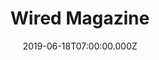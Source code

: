 ---
collection_archive: false
collection_awards: []
collection_category:
  - Environments
  - Portraits
  - Travel
  - Editorial
  - Uniquely American
  - Tech
  - Reportage
  - Color
collection_content: >-
  This commission touches on something I think a lot about- how will “Main
  Street” and the idyllic small towns of America’s yesterday survive tomorrow?
  As the economy and workforce move to urban communities in record numbers, I’m
  afraid in the not-so-distant future the US landscape will be littered with
  ghost towns and abandoned communities, bringing a fabled American way of life
  to near extinction.


  These works are a portrait of a community on life support, the closed Alcoa
  plant (the one-time financial lifeline), and the players working to bring the
  world’s largest bitcoin mining facility to a community desperately needing
  good news: Milam County Judge Steve Young, The Director of Rockdale Municipal
  Development Kara Chlore, and Joan and Dan Ratliff, owners of the historic
  Rainbow Courts Motel.


  In 1952, **_The Saturday Evening Post_** christened Rockdale, Texas, “_The
  Town Where It Rains Money_.” More recently, though, prosperity has eluded
  Rockdale. The Alcoa smelter was shuttered in 2008, and an adjoining coal-fired
  power plant closed last year. More than 1,000 jobs vanished, sending Rockdale
  and surrounding Milam County, population 25,000, into a nosedive.


  Then, last summer, a ray of hope pierced the gloom. Bitmain, a Chinese company
  that makes specialized computers for “mining” crypto currency, said it would
  invest $500 million in the closed Alcoa smelter, which, crucially, was still
  connected to massive electrical lines. Most important for Milam County,
  Bitmain promised to create between 400 and 600 jobs. New industry would
  replace the old.


  Instead, Milam County and other communities have learned a real-life lesson
  about the elusive promise of virtual currency as the promised 400-600 jobs are
  currently at 20-40.


  [**_Article_**](https://www.wired.com/story/hard-luck-texas-town-bet-bitcoin-lost/)
  written by Mark Dent and assigned by Samantha Cooper.
collection_cover: https://d1sf55qlb7p6hz.cloudfront.net/bitmain-27.jpg
collection_cover_mobile: https://d1sf55qlb7p6hz.cloudfront.net/verticalcovers-11.jpg
collection_description: >-
  These works are a portrait of Rockdale, Texas a community on life support, the
  closed Alcoa plant (their one-time financial lifeline), and the players
  working to bring the world’s largest bitcoin mining facility to a community
  desperately needing good news. Bitmain promised to create between 400 and 600
  jobs. New industry would replace the old. Instead, Milam County and other
  communities have learned a real-life lesson about the elusive promise of
  virtual currency with only 20-30 new jobs created.
collection_exhibition: []
collection_filter: Commissioned + Stock
collection_hidden: false
collection_meta: The Hard-Luck Texas Town That Bet on Bitcoin and Lost
collection_press: []
collection_preview:
  - https://d1sf55qlb7p6hz.cloudfront.net/bitmain_covers-2.jpg
  - https://d1sf55qlb7p6hz.cloudfront.net/bitmain_covers-1.jpg
  - https://d1sf55qlb7p6hz.cloudfront.net/bitmain_covers-6.jpg
  - https://d1sf55qlb7p6hz.cloudfront.net/bitmain_covers-4.jpg
  - https://d1sf55qlb7p6hz.cloudfront.net/bitmain_covers-8.jpg
  - https://d1sf55qlb7p6hz.cloudfront.net/bitmain_covers-3.jpg
  - https://d1sf55qlb7p6hz.cloudfront.net/bitmain_covers-7.jpg
  - https://d1sf55qlb7p6hz.cloudfront.net/bitmain_covers-5.jpg
cover_image: https://d1sf55qlb7p6hz.cloudfront.net/social-32.jpg
date: 2019-06-18T07:00:00.000Z
layout: blocks
logo: 
navigation_theme: white
px_extra: true
slug: wired-magazine-2
test_repeater: []
theme_color: D2DEE7
theme_color_all_works: 8FD2F9
title: Wired Magazine
collection_blocks:
  - _bookshop_name: collections/media-row-start
    row_alignment: between
  - _bookshop_name: collections/media-element
    block: media-element
    color: A3C8AD
    image: https://d1sf55qlb7p6hz.cloudfront.net/bitmain-1.jpg
    margin_left: 35
    margin_right: 0
    margin_y: 100
    test_field: >-
      </div></label><img role="presentation"
      src="https://d1sf55qlb7p6hz.cloudfront.net/bitmain-1.jpg"><div><label>
    width: 55
  - _bookshop_name: collections/media-row
    row_alignment: between
  - _bookshop_name: collections/media-element
    block: media-element
    color: E7A973
    image: https://d1sf55qlb7p6hz.cloudfront.net/bitmain-2.jpg
    margin_left: 5
    margin_y: 100
    width: 50
  - _bookshop_name: collections/media-element
    block: media-element
    color: FFD467
    image: https://d1sf55qlb7p6hz.cloudfront.net/bitmain-3.jpg
    margin_left: 0
    margin_right: 10
    margin_y: 500
    width: 30
  - _bookshop_name: collections/media-row
    row_alignment: between
  - _bookshop_name: collections/media-element
    block: media-element
    color: 7DDBC0
    image: https://d1sf55qlb7p6hz.cloudfront.net/bitmain-4.jpg
    margin_left: 15
    margin_right: 0
    margin_y: 200
    width: 40
  - _bookshop_name: collections/media-element
    block: media-element
    color: FD9496
    image: https://d1sf55qlb7p6hz.cloudfront.net/bitmain-5.jpg
    margin_left: 0
    margin_right: 5
    margin_y: 200
    width: 40
  - _bookshop_name: collections/media-row
    row_alignment: between
  - _bookshop_name: collections/media-element
    block: media-element
    color: EFD6B4
    image: https://d1sf55qlb7p6hz.cloudfront.net/bitmain-6.jpg
    margin_left: 5
    margin_y: 200
    width: 33
  - _bookshop_name: collections/media-element
    block: media-element
    color: E1EA6D
    image: https://d1sf55qlb7p6hz.cloudfront.net/bitmain-7.jpg
    margin_left: 0
    margin_right: 10
    margin_y: 400
    width: 40
  - _bookshop_name: collections/media-row
    row_alignment: between
  - _bookshop_name: collections/media-element
    block: media-element
    color: CEDCDD
    image: https://d1sf55qlb7p6hz.cloudfront.net/bitmain-8.jpg
    margin_left: 5
    margin_y: 100
    width: 50
  - _bookshop_name: collections/media-element
    block: media-element
    color: E7BFAA
    image: https://d1sf55qlb7p6hz.cloudfront.net/bitmain-9.jpg
    margin_left: 0
    margin_right: 0
    margin_y: 500
    width: 33
  - _bookshop_name: collections/media-row
    row_alignment: between
  - _bookshop_name: collections/media-element
    block: media-element
    color: A4D38E
    image: https://d1sf55qlb7p6hz.cloudfront.net/bitmain-10.jpg
    margin_left: 25
    margin_y: 100
    width: 50
  - _bookshop_name: collections/media-row
    row_alignment: between
  - _bookshop_name: collections/media-element
    block: media-element
    color: F5614B
    image: https://d1sf55qlb7p6hz.cloudfront.net/bitmain-11.jpg
    margin_left: 5
    margin_right: 0
    margin_y: 100
    width: 40
  - _bookshop_name: collections/media-element
    block: media-element
    color: A6CAE5
    image: https://d1sf55qlb7p6hz.cloudfront.net/bitmain-12.jpg
    margin_right: 15
    margin_y: 600
    width: 30
  - _bookshop_name: collections/media-row
    row_alignment: between
  - _bookshop_name: collections/media-element
    block: media-element
    color: F8D9B6
    image: https://d1sf55qlb7p6hz.cloudfront.net/bitmain-13.jpg
    margin_left: 25
    margin_right: 0
    margin_y: 100
    width: 50
  - _bookshop_name: collections/media-row
    row_alignment: between
  - _bookshop_name: collections/media-element
    block: media-element
    color: FFC9B6
    image: https://d1sf55qlb7p6hz.cloudfront.net/bitmain-14.jpg
    margin_left: 15
    margin_right: 0
    margin_y: 100
    width: 30
  - _bookshop_name: collections/media-element
    block: media-element
    color: DCEDF6
    image: https://d1sf55qlb7p6hz.cloudfront.net/bitmain-15.jpg
    margin_left: 0
    margin_right: 5
    margin_y: 300
    width: 40
  - _bookshop_name: collections/media-row
    row_alignment: between
  - _bookshop_name: collections/media-element
    block: media-element
    color: EEFAE4
    image: https://d1sf55qlb7p6hz.cloudfront.net/bitmain-16.jpg
    margin_left: 0
    margin_right: 0
    margin_y: 50
    width: 25
  - _bookshop_name: collections/media-element
    block: media-element
    color: FFE9B4
    image: https://d1sf55qlb7p6hz.cloudfront.net/bitmain-17.jpg
    margin_left: 0
    margin_right: 20
    margin_y: 300
    width: 50
  - _bookshop_name: collections/media-row
    row_alignment: between
  - _bookshop_name: collections/media-element
    block: media-element
    color: DAD4DE
    image: https://d1sf55qlb7p6hz.cloudfront.net/bitmain-18.jpg
    margin_left: 10
    margin_right: 0
    margin_y: 100
    width: 30
  - _bookshop_name: collections/media-element
    block: media-element
    color: FFC690
    image: https://d1sf55qlb7p6hz.cloudfront.net/bitmain-19.jpg
    margin_left: 0
    margin_right: 5
    margin_y: 400
    width: 50
  - _bookshop_name: collections/media-row
    row_alignment: between
  - _bookshop_name: collections/media-element
    block: media-element
    color: FFDA9C
    image: https://d1sf55qlb7p6hz.cloudfront.net/bitmain-20.jpg
    margin_left: 25
    margin_y: 100
    width: 50
  - _bookshop_name: collections/media-row
    row_alignment: between
  - _bookshop_name: collections/media-element
    block: media-element
    color: D4D29A
    image: https://d1sf55qlb7p6hz.cloudfront.net/bitmain-21.jpg
    margin_left: 10
    margin_right: 0
    margin_y: 100
    width: 40
  - _bookshop_name: collections/media-element
    block: media-element
    color: F0F9FA
    image: https://d1sf55qlb7p6hz.cloudfront.net/bitmain-22.jpg
    margin_left: 0
    margin_right: 0
    margin_y: 500
    width: 45
  - _bookshop_name: collections/media-row
    row_alignment: between
  - _bookshop_name: collections/media-element
    block: media-element
    color: FF9167
    image: https://d1sf55qlb7p6hz.cloudfront.net/bitmain-23.jpg
    margin_left: 30
    margin_right: 0
    margin_y: 100
    width: 45
  - _bookshop_name: collections/media-row
    row_alignment: between
  - _bookshop_name: collections/media-element
    block: media-element
    color: D8E59D
    image: https://d1sf55qlb7p6hz.cloudfront.net/bitmain-24.jpg
    margin_left: 10
    margin_right: 0
    margin_y: 100
    width: 30
  - _bookshop_name: collections/media-element
    block: media-element
    color: FFDCB6
    image: https://d1sf55qlb7p6hz.cloudfront.net/bitmain-25.jpg
    margin_left: 0
    margin_right: 0
    margin_y: 400
    width: 50
  - _bookshop_name: collections/media-row
    row_alignment: between
  - _bookshop_name: collections/media-element
    block: media-element
    color: E1EEF5
    image: https://d1sf55qlb7p6hz.cloudfront.net/bitmain-26.jpg
    margin_left: 25
    margin_right: 0
    margin_y: 100
    width: 33
  - _bookshop_name: collections/media-row
    row_alignment: between
  - _bookshop_name: collections/media-element
    block: media-element
    color: FAEEDC
    image: https://d1sf55qlb7p6hz.cloudfront.net/bitmain-27.jpg
    margin_left: 35
    margin_y: 100
    width: 60
  - _bookshop_name: collections/media-row
    row_alignment: between
  - _bookshop_name: collections/media-element
    block: media-element
    color: E7DEF3
    image: https://d1sf55qlb7p6hz.cloudfront.net/bitmain-28.jpg
    margin_left: 0
    margin_right: 0
    margin_y: 400
    width: 50
  - _bookshop_name: collections/media-element
    block: media-element
    color: F1CDBA
    image: https://d1sf55qlb7p6hz.cloudfront.net/bitmain-29.jpg
    margin_right: 10
    margin_y: 100
    width: 33
  - _bookshop_name: collections/media-row
    row_alignment: between
  - _bookshop_name: collections/media-element
    block: media-element
    color: E79F85
    image: https://d1sf55qlb7p6hz.cloudfront.net/bitmain-30.jpg
    margin_left: 30
    margin_y: 100
    width: 30
  - _bookshop_name: collections/media-row
    row_alignment: between
  - _bookshop_name: collections/media-element
    block: media-element
    caption: Deflation. Tempe, AZ. 2016 
    color: D9A663
    image: https://d1sf55qlb7p6hz.cloudfront.net/bitmain-31.jpg
    margin_left: 20
    margin_y: 100
    width: 60
  - _bookshop_name: collections/media-row-end
---